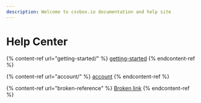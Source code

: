 ```yaml
---
description: Welcome to csvbox.io documentation and help site
---
```


# Help Center

{% content-ref url="getting-started/" %}
[getting-started](getting-started/)
{% endcontent-ref %}

{% content-ref url="account/" %}
[account](account/)
{% endcontent-ref %}

{% content-ref url="broken-reference" %}
[Broken link](broken-reference)
{% endcontent-ref %}

